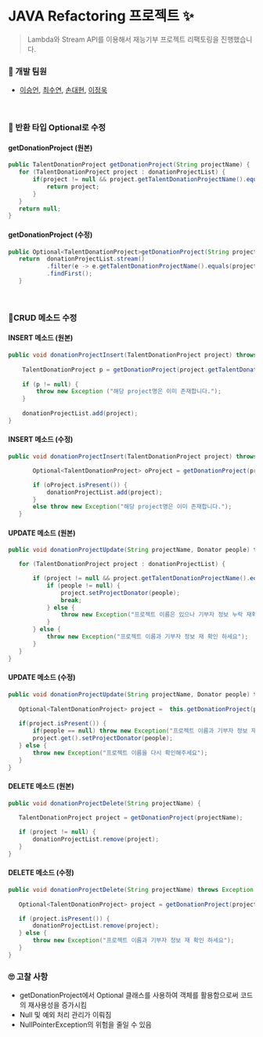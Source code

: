 # JAVA Refactoring 프로젝트 ✨
> Lambda와 Stream API를 이용해서 재능기부 프로젝트 리팩토링을 진행했습니다.

### 🙌 개발 팀원
 - [이승언](https://github.com/jeonguk0201), [최수연](https://github.com/lotuxsoo), [손대현](https://github.com/DaeHyeonSon), [이정욱](https://github.com/seungunleeee)
<br/>

### 🏴 반환 타입 Optional로 수정
#### getDonationProject (원본)
 ``` JAVA
 public TalentDonationProject getDonationProject(String projectName) {
	for (TalentDonationProject project : donationProjectList) {
		if(project != null && project.getTalentDonationProjectName().equals(projectName)) {
			return project;
		}
	}
	return null;
}
 ```

#### getDonationProject (수정)
 ``` JAVA
 public Optional<TalentDonationProject>getDonationProject(String projectName) {
	return 	donationProjectList.stream()
			.filter(e -> e.getTalentDonationProjectName().equals(projectName))
			.findFirst();	
	}
 ```
<br/>

### 🏴CRUD 메소드 수정

#### INSERT 메소드 (원본)
``` JAVA
public void donationProjectInsert(TalentDonationProject project) throws Exception {
	
	TalentDonationProject p = getDonationProject(project.getTalentDonationProjectName());
	
	if (p != null) {
		throw new Exception ("해당 project명은 이미 존재합니다.");
	}
	
	donationProjectList.add(project);
}
```

 #### INSERT 메소드 (수정)
 ``` JAVA
 public void donationProjectInsert(TalentDonationProject project) throws Exception {

		Optional<TalentDonationProject> oProject = getDonationProject(project.getTalentDonationProjectName());

		if (oProject.isPresent()) {
			donationProjectList.add(project);
		}
		else throw new Exception("해당 project명은 이미 존재합니다.");
	}
 ```

 #### UPDATE 메소드 (원본)
 ``` JAVA
public void donationProjectUpdate(String projectName, Donator people) throws Exception {

	for (TalentDonationProject project : donationProjectList) {

		if (project != null && project.getTalentDonationProjectName().equals(projectName)) {
			if (people != null) {
				project.setProjectDonator(people);
				break;
			} else {
				throw new Exception("프로젝트 이름은 있으나 기부자 정보 누락 재확인 하세요");
			}
		} else {
			throw new Exception("프로젝트 이름과 기부자 정보 재 확인 하세요");
		}
	}
}
```

 #### UPDATE 메소드 (수정)
 ``` JAVA
 public void donationProjectUpdate(String projectName, Donator people) throws Exception {
		
	Optional<TalentDonationProject> project =  this.getDonationProject(projectName);		
	
	if(project.isPresent()) {
		if(people == null) throw new Exception("프로젝트 이름과 기부자 정보 재 확인 하세요");
		project.get().setProjectDonator(people);
	} else {
		throw new Exception("프로젝트 이름을 다시 확인해주세요");
	}
 }
 ```

 #### DELETE 메소드 (원본)
 ``` JAVA
 public void donationProjectDelete(String projectName) {
		
	TalentDonationProject project = getDonationProject(projectName);

	if (project != null) {
		donationProjectList.remove(project);
	}
}
 ```


 #### DELETE 메소드 (수정)
 ``` JAVA
 public void donationProjectDelete(String projectName) throws Exception {
		
	Optional<TalentDonationProject> project = getDonationProject(projectName);

	if (project.isPresent()) {
		donationProjectList.remove(project);
	} else {
		throw new Exception("프로젝트 이름과 기부자 정보 재 확인 하세요");
	}
} 
```
### 🙄 고찰 사항
- getDonationProject에서 Optional 클래스를 사용하여 객체를 활용함으로써 코드의 재사용성을 증가시킴
- Null 및 예외 처리 관리가 이뤄짐
- NullPointerException의 위험을 줄일 수 있음
